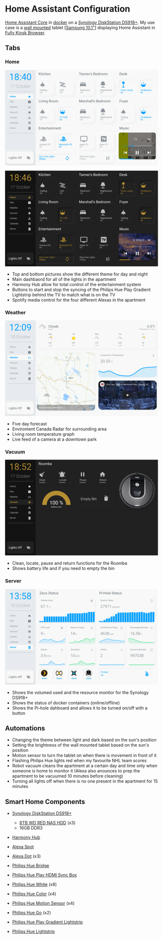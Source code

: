 # Home Assistant Configuration

[Home Assistant Core](https://home-assistant.io/) in [docker](https://www.docker.com/) on a  [Synology DiskStation DS918+](https://www.synology.com/products/DS918+). My use case is a [wall mounted](https://www.durable.eu/information-and-presentation/tablet-holder/wall-mounted-tablet-holder/tablet-holder-wall.html) tablet [[Samsung 10.1"](https://www.samsung.com/us/mobile/tablets/galaxy-tab-a/galaxy-tab-a-10-1-2019-32gb-black-wi-fi-sm-t510nzkaxar/)] displaying Home Assistant in [Fully Kiosk Browser](https://www.ozerov.de/fully-kiosk-browser/).

## Tabs

### Home

![screenshot](https://github.com/Tanner3644/home-assistant-config/blob/main/screenshots/home-page-day.png)

![screenshot](https://github.com/Tanner3644/home-assistant-config/blob/main/screenshots/home-page-night.png)

* Top and bottom pictures show the different theme for day and night
* Main dashbaord for all of the lights in the apartment
* Harmony Hub allow for total control of the entertainment system
* Buttons to start and stop the syncing of the Philips Hue Play Gradient Lightstrip behind the TV to match what is on the TV
* Spotify media control for the four different Alexas in the apartment

### Weather

![screenshot](https://github.com/Tanner3644/home-assistant-config/blob/main/screenshots/weather-day.png)

* Five day forecast
* Enviroment Canada Radar for surrounding area
* Living room temperature graph
* Live feed of a camera at a downtown park

### Vacuum

![screenshot](https://github.com/Tanner3644/home-assistant-config/blob/main/screenshots/roomba-night.png)

* Clean, locate, pause and return functions for the Roomba
* Shows battery life and if you need to empty the bin

### Server

![screenshot](https://github.com/Tanner3644/home-assistant-config/blob/main/screenshots/server-day.png)

* Shows the volumed used and the resource monitor for the Synology DS918+
* Shows the status of docker containers (online/offline)
* Shows the Pi-hole dahboard and allows it to be turned on/off with a button

## Automations

* Changing the theme between light and dark based on the sun's position
* Setting the brightness of the wall mounted tablet based on the sun's position
* Motion sensor to turn the tablet on when there is movement in front of it
* Flashing Philips Hue lights red when my favourite NHL team scores
* Robot vacuum cleans the apartment at a certain day and time only when someone is home to monitor it (Alexa also anounces to prep the apartment to be vacuumed 10 minutes before cleaning) 
* Turning all lights off when there is no one present in the apartment for 15 minutes


## Smart Home Components

* [Synology DiskStation DS918+](https://www.synology.com/products/DS918+)
  * [8TB WD RED NAS HDD](https://www.westerndigital.com/products/internal-drives/wd-red-hdd) (x3)
  * 16GB DDR3

* [Harmony Hub](https://www.logitech.com/en-ca/product/harmony-hub?crid=60)
* [Alexa Spot](https://www.amazon.ca/Amazon-VN94DQ-Echo-Spot-White/dp/B074BHG7RG)
* [Alexa Dot](https://www.amazon.ca/Echo-Dot-3rd-gen-Charcoal/dp/B07PDHT5XP) (x3)
* [Philips Hue Bridge](https://www.philips-hue.com/en-ca/p/hue-bridge/046677458478)
* [Philips Hue Play HDMI Sync Box](https://www.philips-hue.com/en-ca/p/hue-play-hdmi-sync-box-/046677555221)
* [Philips Hue White](https://www.philips-hue.com/en-ca/p/hue-white-1-pack-a21-e26/046677557812) (x8)
* [Philips Hue Color](https://www.philips-hue.com/en-us/p/hue-white-and-color-ambiance-1-pack-e26/046677548483) (x4)
* [Philips Hue Motion Sensor](https://www.philips-hue.com/en-ca/p/hue-motion-sensor/046677473389) (x4)
* [Philips Hue Go](https://www.philips-hue.com/en-ca/p/hue-white-and-color-ambiance-go-portable-light-(latest-model)/7602031U7) (x2)
* [Philips Hue Play Gradient Lightstrip](https://www.philips-hue.com/en-ca/p/hue-white-and-color-ambiance-play-gradient-lightstrip-65-inch/046677560416)
* [Philips Hue Lightstrip](https://www.philips-hue.com/en-ca/p/hue-white-and-color-ambiance-lightstrip-plus-base-v4-80-inch/046677555313)
